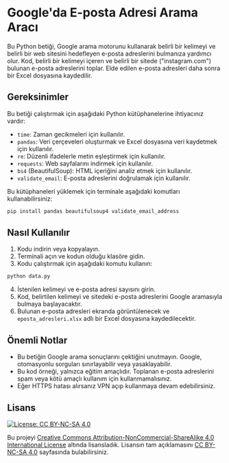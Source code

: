 # Google'da E-posta Adresi Arama Aracı

Bu Python betiği, Google arama motorunu kullanarak belirli bir kelimeyi ve belirli bir web sitesini hedefleyen e-posta adreslerini bulmanıza yardımcı olur. Kod, belirli bir kelimeyi içeren ve belirli bir sitede ("instagram.com") bulunan e-posta adreslerini toplar. Elde edilen e-posta adresleri daha sonra bir Excel dosyasına kaydedilir.

## Gereksinimler

Bu betiği çalıştırmak için aşağıdaki Python kütüphanelerine ihtiyacınız vardır:

- `time`: Zaman gecikmeleri için kullanılır.
- `pandas`: Veri çerçeveleri oluşturmak ve Excel dosyasına veri kaydetmek için kullanılır.
- `re`: Düzenli ifadelerle metin eşleştirmek için kullanılır.
- `requests`: Web sayfalarını indirmek için kullanılır.
- `bs4` (BeautifulSoup): HTML içeriğini analiz etmek için kullanılır.
- `validate_email`: E-posta adreslerini doğrulamak için kullanılır.

Bu kütüphaneleri yüklemek için terminale aşağıdaki komutları kullanabilirsiniz:

```python
pip install pandas beautifulsoup4 validate_email_address
```

## Nasıl Kullanılır

1. Kodu indirin veya kopyalayın.
2. Terminali açın ve kodun olduğu klasöre gidin.
3. Kodu çalıştırmak için aşağıdaki komutu kullanın:

```python
python data.py
```

4. İstenilen kelimeyi ve e-posta adresi sayısını girin.
5. Kod, belirtilen kelimeyi ve sitedeki e-posta adreslerini Google aramasıyla bulmaya başlayacaktır.
6. Bulunan e-posta adresleri ekranda görüntülenecek ve `eposta_adresleri.xlsx` adlı bir Excel dosyasına kaydedilecektir.

## Önemli Notlar

- Bu betiğin Google arama sonuçlarını çektiğini unutmayın. Google, otomasyonlu sorguları sınırlayabilir veya yasaklayabilir.
- Bu kod örneği, yalnızca eğitim amaçlıdır. Toplanan e-posta adreslerini spam veya kötü amaçlı kullanım için kullanmamalısınız.
- Eğer HTTPS hatası alırsanız VPN açıp kullanmaya devam edebilirsiniz.


## Lisans

[![License: CC BY-NC-SA 4.0](https://licensebuttons.net/l/by-nc-sa/4.0/88x31.png)](https://creativecommons.org/licenses/by-nc-sa/4.0/legalcode)

Bu projeyi [Creative Commons Attribution-NonCommercial-ShareAlike 4.0 International License](https://creativecommons.org/licenses/by-nc-sa/4.0/legalcode) altında lisansladık. Lisansın tam açıklamasını [CC BY-NC-SA 4.0](https://creativecommons.org/licenses/by-nc-sa/4.0/legalcode) sayfasında bulabilirsiniz.
